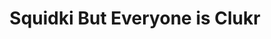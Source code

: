 ---
slug: squidki-but-everyone-is-clukr
title: Squidki But Everyone is Clukr
description: "Squidki But Everyone is Clukr is an exciting online game. Play for free directly in your browser!"
icon: /images/new_mods/Sprunki But Everyone is Clukr.png
url: https://wowtbc.net/sprunkin/everyone-clukr/index.html
previewImage: /images/new_mods/Sprunki But Everyone is Clukr.png
type: new mods

# SEO配置
seo:
  title: "Squidki But Everyone is Clukr - Play Free Online Game | Fun Browser Games"
  description: "Squidki But Everyone is Clukr - Play this fun online game for free in your browser. No download required!"
  ogImage: "/images/new_mods/Sprunki But Everyone is Clukr.png"
  keywords: "squidki-but-everyone-is-clukr, online game, browser game, free game, new mods game, play online"

videoUrls:
  - https://www.youtube.com/embed/example1
  - https://www.youtube.com/embed/example2

whyPlay:
  title: "Why Play Squidki But Everyone is Clukr?"
  items:
    - "Immersive Gameplay: Squidki But Everyone is Clukr offers an engaging and immersive gaming experience that will keep you entertained for hours"
    - "Challenging Levels: Test your skills with increasingly difficult challenges and obstacles"
    - "Beautiful Graphics: Enjoy stunning visuals and smooth animations that bring the game world to life"
    - "Regular Updates: New content and features are added regularly to keep the game fresh and exciting"
    - "Free to Play: Experience all the fun without spending a penny"
    - "Community Features: Connect with other players, share strategies, and compete for high scores"
    - "Cross-Platform: Play on any device with a web browser, no downloads required"

features:
  title: "Key Features of Squidki But Everyone is Clukr"
  image: "/images/new_mods/Sprunki But Everyone is Clukr.png"
  items:
    - "Intuitive Controls: Easy to learn controls make Squidki But Everyone is Clukr accessible for players of all skill levels"
    - "Multiple Game Modes: Enjoy various gameplay options that provide different challenges and experiences"
    - "Character Customization: Personalize your gaming experience with unique characters and items"
    - "Achievement System: Complete special tasks to earn rewards and recognition"
    - "Leaderboards: Compete with players worldwide and see who can achieve the highest scores"

characteristics:
  title: "Game Characteristics"
  image: "/images/new_mods/Sprunki But Everyone is Clukr.png"
  items:
    - "Genre: New mods game with elements of strategy and skill"
    - "Difficulty: Suitable for both casual gamers and those seeking a challenge"
    - "Play Time: Quick sessions or extended gameplay, depending on your preference"
    - "Art Style: Vibrant and engaging visuals that enhance the gaming experience"
    - "Sound Design: Immersive audio that complements the gameplay perfectly"

info: "Squidki But Everyone is Clukr is an exciting online game that offers players a unique and engaging gaming experience. With its intuitive controls, stunning visuals, and challenging gameplay, Squidki But Everyone is Clukr provides hours of entertainment for players of all ages and skill levels. Whether you're looking for a quick gaming session during a break or an extended play session, Squidki But Everyone is Clukr delivers an immersive experience that will keep you coming back for more. The game features multiple levels of increasing difficulty, ensuring that players are constantly challenged as they progress. With regular updates adding new content and features, Squidki But Everyone is Clukr remains fresh and exciting, providing endless entertainment options for its growing community of players."

howToPlayIntro: "Welcome to Squidki But Everyone is Clukr! This guide will walk you through the basics and help you master the game. Whether you're a beginner or looking to improve your skills, these tips and instructions will enhance your gaming experience."

howToPlaySteps:
  - title: "Getting Started"
    description: "Begin your Squidki But Everyone is Clukr adventure by familiarizing yourself with the controls. Use your keyboard or mouse to navigate through the game interface. The tutorial will guide you through the basic mechanics and help you understand the objectives."
  - title: "Understanding the Objectives"
    description: "In Squidki But Everyone is Clukr, your main goal is to progress through levels by completing specific objectives. Each level presents unique challenges that require different strategies and approaches."
  - title: "Mastering the Controls"
    description: "Practice using the controls to improve your precision and reaction time. Squidki But Everyone is Clukr requires quick reflexes and strategic thinking to overcome obstacles and defeat opponents."
  - title: "Utilizing Power-ups"
    description: "Collect power-ups throughout the game to enhance your abilities and overcome difficult challenges. Each power-up offers unique advantages that can be crucial for success."
  - title: "Developing Strategies"
    description: "As you progress in Squidki But Everyone is Clukr, develop effective strategies for different scenarios. Analyze patterns, anticipate challenges, and adapt your approach to maximize your performance."

faq:
  title: "Frequently Asked Questions about Squidki But Everyone is Clukr"
  items:
    - question: "Is Squidki But Everyone is Clukr free to play?"
      answer: "Yes, Squidki But Everyone is Clukr is completely free to play directly in your web browser. No downloads or purchases are required to enjoy the full game experience."
    - question: "Can I play Squidki But Everyone is Clukr on mobile devices?"
      answer: "Yes, Squidki But Everyone is Clukr is optimized for both desktop and mobile play. You can enjoy the game on any device with a web browser and internet connection."
    - question: "Are there any in-game purchases?"
      answer: "While Squidki But Everyone is Clukr is free to play, there may be optional in-game purchases available for cosmetic items or additional features that don't affect core gameplay."
    - question: "How often is Squidki But Everyone is Clukr updated?"
      answer: "The developers regularly update Squidki But Everyone is Clukr with new content, features, and improvements based on player feedback and game performance."
    - question: "Can I play Squidki But Everyone is Clukr offline?"
      answer: "Currently, Squidki But Everyone is Clukr requires an internet connection to play as it's a browser-based online game."
    - question: "Is Squidki But Everyone is Clukr suitable for children?"
      answer: "Yes, Squidki But Everyone is Clukr is designed to be family-friendly and suitable for players of all ages."
    - question: "How do I report bugs or issues?"
      answer: "If you encounter any problems while playing Squidki But Everyone is Clukr, you can report them through the game's support page or contact the developers directly through their website."
    - question: "Still Have Questions?"
      answer: "If you have additional questions about Squidki But Everyone is Clukr that aren't covered in this FAQ, please visit our support center or contact our customer service team for assistance."
---